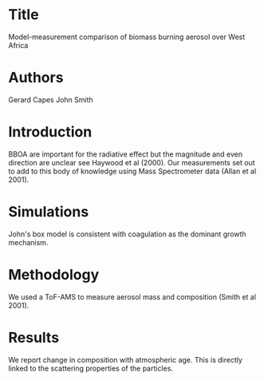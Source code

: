 # Title
Model-measurement comparison of biomass burning aerosol
over West Africa

# Authors
Gerard Capes
John Smith

# Introduction
BBOA are important for the radiative effect
but the magnitude and even direction are unclear
see Haywood et al (2000).
Our measurements set out to add to this 
body of knowledge using Mass Spectrometer data
(Allan et al 2001).

# Simulations
John's box model is consistent with coagulation
as the dominant growth mechanism.

# Methodology
We used a ToF-AMS to measure aerosol mass and composition
(Smith et al 2001).

# Results
We report change in composition with atmospheric age.
This is directly linked to the scattering properties
of the particles.